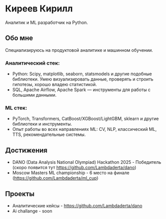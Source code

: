 # Киреев Кирилл

Аналитик и ML разработчик на Python.

## Обо мне

Специализируюсь на продуктовой аналитике и машинном обучении.

### Аналитический стек:
- Python: Scipy, matplotlib, seaborn, statsmodels и другие подобные библиотеки. Умею визуализировать данные, проверять и строить гипотезы, хорошо владею статистикой.
- SQL, Apache Airflow, Apache Spark — инструменты для работы с большими данными.

### ML стек:
- PyTorch, Transformers, CatBoost/XGBoost/LightGBM, sklearn и другие библиотеки и инструменты.
- Опыт работы во всех направлениях ML: CV, NLP, классический ML, TTS, рекомендательные системы.

## Достижения

- DANO (Data Analysis National Olympiad) Hackathon 2025 - Победитель (скоро появится тут https://github.com/Lambdaderta/dano)
- Moscow Masters ML championship - 6 место на финале (https://github.com/Lambdaderta/ml_cup)

## Проекты
- Аналитические кейсы - https://github.com/Lambdaderta/dano
- Ai challange - soon

